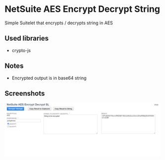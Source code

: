 # NetSuite AES Encrypt Decrypt String
Simple Suitelet that encrypts / decrypts string in AES

## Used libraries
- crypto-js

## Notes
- Encrypted output is in base64 string

## Screenshots
![App Screenshot](screenshots/screenshot1.png)